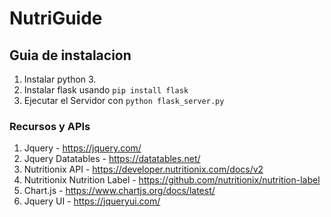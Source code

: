 #  NutriGuide



## Guia de instalacion
1. Instalar python 3.
2. Instalar flask usando `pip install flask`
3. Ejecutar el Servidor con  `python flask_server.py`



### Recursos y APIs
1. Jquery - https://jquery.com/
2. Jquery Datatables - https://datatables.net/
3. Nutritionix API - https://developer.nutritionix.com/docs/v2
4. Nutritionix Nutrition Label - https://github.com/nutritionix/nutrition-label
5. Chart.js - https://www.chartjs.org/docs/latest/
6. Jquery UI - https://jqueryui.com/
